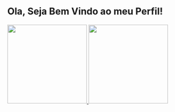 ## Ola, Seja Bem Vindo ao meu Perfil!
<div>
  <a href="https://github.com/Al3xandreG0mes">
  <img height="180em" src="https://github-readme-stats.vercel.app/api?username=Al3xandreG0mes&show_icons=true&theme=dark&include_all_commits=true&count_private=true"/>
  <img height="180em" src="https://github-readme-stats.vercel.app/api/top-langs/?username=Al3xandreG0mes&layout=compact&langs_count=7&theme=dark"/>
</div>
